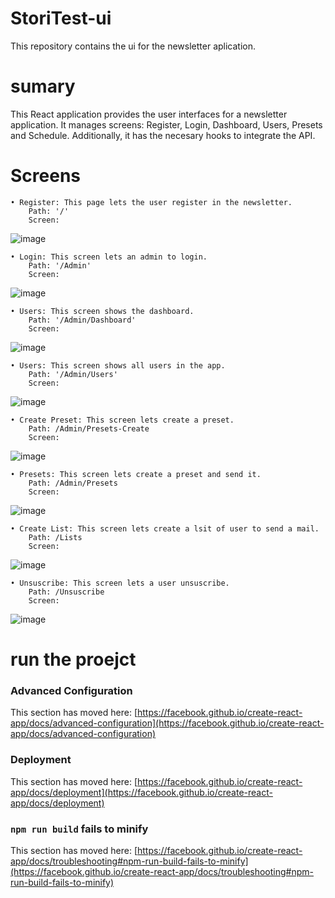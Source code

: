 # StoriTest-ui
This repository contains the ui for the newsletter aplication.

# sumary
This React application provides the user interfaces for a newsletter application. It manages screens: Register, Login, Dashboard, Users, Presets and Schedule. Additionally, it has the necesary hooks to integrate the API.

# Screens
    • Register: This page lets the user register in the newsletter.
        Path: '/'
        Screen:
![image](https://github.com/oscartorres098/StoriTest-ui/assets/36300388/1b71a288-bc0b-4f56-9882-1ef2ac250507)
    
    • Login: This screen lets an admin to login.
        Path: '/Admin'
        Screen:
![image](https://github.com/oscartorres098/StoriTest-ui/assets/36300388/e371937d-20b6-47df-80a6-b5bf46c22a07)

    • Users: This screen shows the dashboard.
        Path: '/Admin/Dashboard'
        Screen:
![image](https://github.com/oscartorres098/StoriTest-ui/assets/36300388/de795972-a34e-4e09-9acb-2e4b73a1681b)

    
    • Users: This screen shows all users in the app.
        Path: '/Admin/Users'
        Screen:
![image](https://github.com/oscartorres098/StoriTest-ui/assets/36300388/a44ad887-ec5d-485d-a967-2efb1171c1d5)

    • Create Preset: This screen lets create a preset.
        Path: /Admin/Presets-Create
        Screen:
![image](https://github.com/oscartorres098/StoriTest-ui/assets/36300388/737ea6e7-f639-437a-8858-2cc234e24bf6)
    
    • Presets: This screen lets create a preset and send it.
        Path: /Admin/Presets
        Screen:
![image](https://github.com/oscartorres098/StoriTest-ui/assets/36300388/c92d98f3-aee0-4572-ae42-4dd0288fd974)


    • Create List: This screen lets create a lsit of user to send a mail.
        Path: /Lists
        Screen:
![image](https://github.com/oscartorres098/StoriTest-ui/assets/36300388/69de7572-7069-4eeb-b65f-ca48245288f8)


    • Unsuscribe: This screen lets a user unsuscribe.
        Path: /Unsuscribe
        Screen:
![image](https://github.com/oscartorres098/StoriTest-ui/assets/36300388/96b906cc-88d1-4a46-b9ed-c4e73605af82)


# run the proejct




### Advanced Configuration

This section has moved here: [https://facebook.github.io/create-react-app/docs/advanced-configuration](https://facebook.github.io/create-react-app/docs/advanced-configuration)

### Deployment

This section has moved here: [https://facebook.github.io/create-react-app/docs/deployment](https://facebook.github.io/create-react-app/docs/deployment)

### `npm run build` fails to minify

This section has moved here: [https://facebook.github.io/create-react-app/docs/troubleshooting#npm-run-build-fails-to-minify](https://facebook.github.io/create-react-app/docs/troubleshooting#npm-run-build-fails-to-minify)
